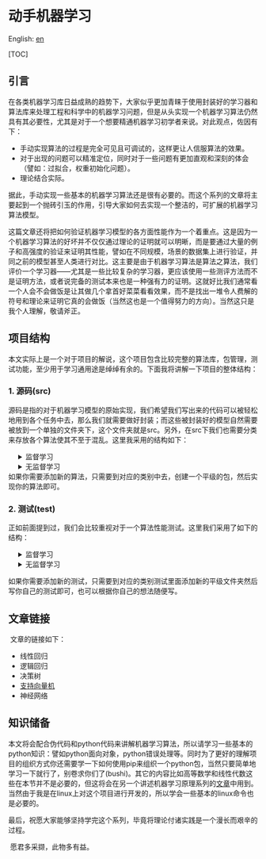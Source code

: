# 动手机器学习

English: [en](./index.html)

[TOC]

## 引言

​	在各类机器学习库日益成熟的趋势下，大家似乎更加青睐于使用封装好的学习器和算法库来处理工程和科学中的机器学习问题，但是从头实现一个机器学习算法仍然具有其必要性，尤其是对于一个想要精通机器学习初学者来说。对此观点，佐因有下：

- 手动实现算法的过程是完全可见且可调试的，这样更让人信服算法的效果。
- 对于出现的问题可以精准定位，同时对于一些问题有更加直观和深刻的体会（譬如：过拟合，权重初始化问题）。
- 理论结合实际。

据此，手动实现一些基本的机器学习算法还是很有必要的。而这个系列的文章将主要起到一个抛砖引玉的作用，引导大家如何去实现一个整洁的，可扩展的机器学习算法模型。

​	这篇文章还将把如何验证机器学习模型的各方面性能作为一个着重点。这是因为一个机器学习算法的好坏并不仅仅通过理论的证明就可以明晰，而是要通过大量的例子和高强度的验证来证明其性能，譬如在不同规模，场景的数据集上进行验证，并同之前的模型甚至人类进行对比。这主要是由于机器学习算法是算法之算法，我们评价一个学习器——尤其是一些比较复杂的学习器，更应该使用一些测评方法而不是证明方法，或者说完备的测试本来也是一种强有力的证明。这就好比我们通常看一个人会不会做饭是让其做几个拿首好菜菜看看效果，而不是找出一堆令人费解的符号和理论来证明它真的会做饭（当然这也是一个值得努力的方向）。当然这只是我个人理解，敬请斧正。

## 项目结构

​	本文实际上是一个对于项目的解说，这个项目包含比较完整的算法库，包管理，测试功能，至少用于学习通用途是绰绰有余的。下面我将讲解一下项目的整体结构：

### 1. 源码(src)

​	源码是指的对于机器学习模型的原始实现，我们希望我们写出来的代码可以被轻松地用到各个任务中去，那么我们就需要做好封装；而这些被封装好的模型自然需要被放到一个单独的文件夹下，这个文件夹就是src。另外，在src下我们也需要分类来存放各个算法使其不至于混乱。这里我采用的结构如下：

<details style="margin-left: 20px">
  <summary>监督学习</summary>
  <div style="margin-left: 20px">
    <li>逻辑回归</li>
    <details>
      <summary>决策树</summary>
      <div style="margin-left: 20px">
        <li>ID3</li>
        <li>C4.5</li>
        <li>CART</li>
      </div>
    </details>
    <details>
      <summary>支持向量机</summary>
      <div style="margin-left: 20px">
        <li>SVC</li>
      </div>
    </details>
    <details>
      <summary>神经网络</summary>
      神经网络算法描述
    </details>
  </div>
</details>
<details style="margin-left: 20px">
  <summary>无监督学习</summary>
  <div style="margin-left: 20px">
    <details>
      <summary>K 均值聚类</summary>
      K 均值聚类算法描述
    </details>
    <details>
      <summary>主成分分析</summary>
      主成分分析算法描述
    </details>
  </div>
</details>
如果你需要添加新的算法，只需要到对应的类别中去，创建一个平级的包，然后实现你的算法即可。

### 2. 测试(test)

​	正如前面提到过，我们会比较重视对于一个算法性能测试。这里我们采用了如下的结构：

<details style="margin-left: 20px">
  <summary>监督学习</summary>
  <div style="margin-left: 20px">
    <li>线性回归</li>
    <li>逻辑回归</li>
    <details>
      <summary>决策树</summary>
      <div style="margin-left: 20px">
        <li>watermelon2.0</li>
        <li>iris</li>
        <li>wine quality</li>
      </div>
    </details>
    <li>支持向量机</li>
    <li>神经网络</li>
  </div>
</details>
<details style="margin-left: 20px">
  <summary>无监督学习</summary>
  <div style="margin-left: 20px">
    <li>K 均值聚类</li>
    <li>主成分分析</li>
  </div>
</details>

如果你需要添加新的测试，只需要到对应的类别测试里面添加新的平级文件夹然后写你自己的测试即可，也可以根据你自己的想法随便写。



## 文章链接

​	文章的链接如下：

- 线性回归
- 逻辑回归
- 决策树
- [支持向量机](./post/svm/index_zh.html)
- 神经网络


## 知识储备

​	本文将会配合伪代码和python代码来讲解机器学习算法，所以请学习一些基本的python知识：譬如python面向对象，python错误处理等。同时为了更好的理解项目的组织方式你还需要学一下如何使用pip来组织一个python包，当然只要简单地学习一下就行了，别卷求你们了(bushi)。其它的内容比如高等数学和线性代数这些在本节并不是必要的，但这将会在另一个讲述机器学习原理系列的[文章](../MLT/index_zh.html)中用到。当然由于我是在linux上对这个项目进行开发的，所以学会一些基本的linux命令也是必要的。

​	最后，祝愿大家能够坚持学完这个系列，毕竟将理论付诸实践是一个漫长而艰辛的过程。

​	愿君多采撷，此物多有益。